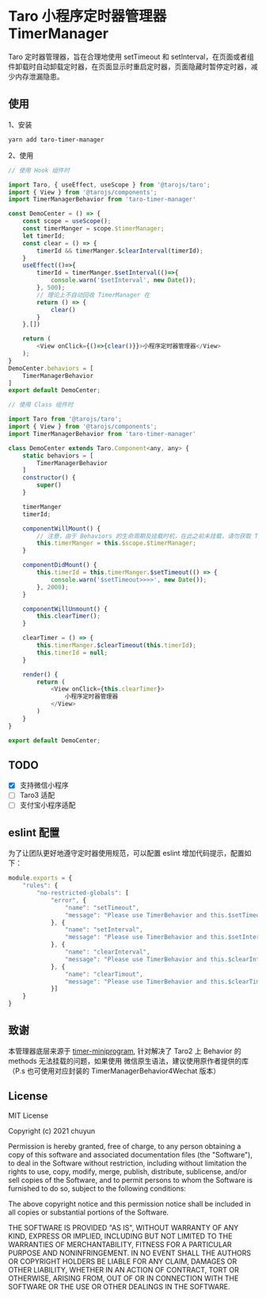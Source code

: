 # Taro 小程序定时器管理器 TimerManager

Taro 定时器管理器，旨在合理地使用 setTimeout 和 setInterval，在页面或者组件卸载时自动卸载定时器，在页面显示时重启定时器，页面隐藏时暂停定时器，减少内存泄漏隐患。

## 使用

1、安装

`yarn add taro-timer-manager`

2、使用

```javascript
// 使用 Hook 组件时

import Taro, { useEffect, useScope } from '@tarojs/taro';
import { View } from '@tarojs/components';
import TimerManagerBehavior from 'taro-timer-manager'

const DemoCenter = () => {
    const scope = useScope();
    const timerManger = scope.$timerManager;
    let timerId;
    const clear = () => {
        timerId && timerManger.$clearInterval(timerId);
    }
    useEffect(()=>{
        timerId = timerManger.$setInterval(()=>{
            console.warn('$setInterval', new Date());
        }, 500);
        // 理论上不自动回收 TimerManager 在
        return () => {
            clear()
        }
    },[])

    return (
        <View onClick={()=>{clear()}}>小程序定时器管理器</View>
    );
}
DemoCenter.behaviors = [
    TimerManagerBehavior
]
export default DemoCenter;

```

```javascript
// 使用 Class 组件时

import Taro from '@tarojs/taro';
import { View } from '@tarojs/components';
import TimerManagerBehavior from 'taro-timer-manager'

class DemoCenter extends Taro.Component<any, any> {
    static behaviors = [
        TimerManagerBehavior
    ]
    constructor() {
        super()
    }

    timerManger
    timerId;

    componentWillMount() {
        // 注意，由于 Behaviors 的生命周期及挂载时机，在此之前未挂载，请勿获取 TimeManager 实例
        this.timerManger = this.$scope.$timerManager;
    }

    componentDidMount() {
        this.timerId = this.timerManger.$setTimeout(() => {
            console.warn('$setTimeout>>>>', new Date());
        }, 2000);
    }

    componentWillUnmount() {
        this.clearTimer();
    }

    clearTimer = () => {
        this.timerManger.$clearTimeout(this.timerId);
        this.timerId = null;
    }

    render() {
        return (
            <View onClick={this.clearTimer}>
                小程序定时器管理器
            </View>
        )
    }
}

export default DemoCenter;

```

## TODO
- [x] 支持微信小程序
- [ ] Taro3 适配
- [ ] 支付宝小程序适配

## eslint 配置
为了让团队更好地遵守定时器使⽤规范，可以配置 eslint 增加代码提示，配置如下：
```javascript
module.exports = {
    "rules": {
        "no-restricted-globals": [
            "error", {
                "name": "setTimeout",
                "message": "Please use TimerBehavior and this.$setTimeout instead. see the link: https://github.com/chuyun/taro-timer-manager"
            }, {
                "name": "setInterval",
                "message": "Please use TimerBehavior and this.$setInterval instead. see the link: https://github.com/chuyun/taro-timer-manager"
            }, {
                "name": "clearInterval",
                "message": "Please use TimerBehavior and this.$clearInterval instead. see the link: https://github.com/chuyun/taro-timer-manager"
            }, {
                "name": "clearTimout",
                "message": "Please use TimerBehavior and this.$clearTimout  instead. see the link: https://github.com/chuyun/taro-timer-manager"
            }]
    }
}

```

## 致谢
本管理器底层来源于 [timer-miniprogram](https://github.com/o2team/timer-miniprogram), 针对解决了 Taro2 上 Behavior 的 methods 无法挂载的问题，如果使用 微信原生语法，建议使用原作者提供的库 （P.s 也可使用对应封装的 TimerManagerBehavior4Wechat 版本）


## License
MIT License

Copyright (c) 2021 chuyun

Permission is hereby granted, free of charge, to any person obtaining a copy
of this software and associated documentation files (the "Software"), to deal
in the Software without restriction, including without limitation the rights
to use, copy, modify, merge, publish, distribute, sublicense, and/or sell
copies of the Software, and to permit persons to whom the Software is
furnished to do so, subject to the following conditions:

The above copyright notice and this permission notice shall be included in all
copies or substantial portions of the Software.

THE SOFTWARE IS PROVIDED "AS IS", WITHOUT WARRANTY OF ANY KIND, EXPRESS OR
IMPLIED, INCLUDING BUT NOT LIMITED TO THE WARRANTIES OF MERCHANTABILITY,
FITNESS FOR A PARTICULAR PURPOSE AND NONINFRINGEMENT. IN NO EVENT SHALL THE
AUTHORS OR COPYRIGHT HOLDERS BE LIABLE FOR ANY CLAIM, DAMAGES OR OTHER
LIABILITY, WHETHER IN AN ACTION OF CONTRACT, TORT OR OTHERWISE, ARISING FROM,
OUT OF OR IN CONNECTION WITH THE SOFTWARE OR THE USE OR OTHER DEALINGS IN THE
SOFTWARE.





